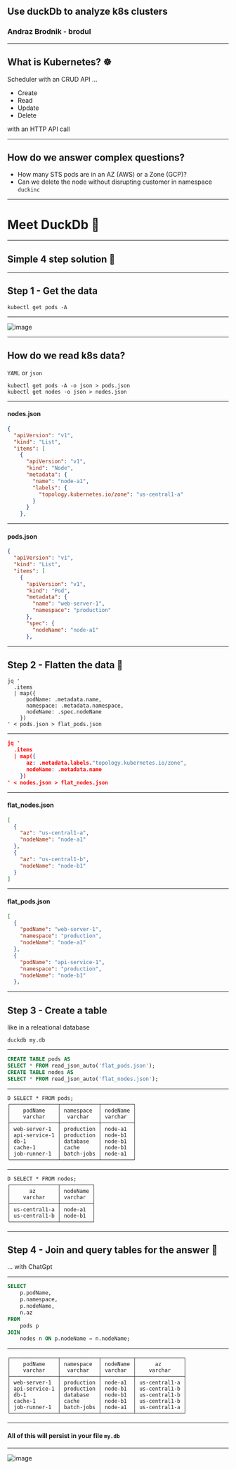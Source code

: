 
## Use duckDb to analyze k8s clusters
### Andraz Brodnik - brodul

---

## What is Kubernetes? ☸

Scheduler with an CRUD API ...

- Create
- Read
- Update
- Delete

with an HTTP API call

---

## How do we answer complex questions? 

- How many STS pods are in an AZ (AWS) or a Zone (GCP)?
- Can we delete the node without disrupting customer in namespace `duckinc`

---

# Meet DuckDb 🦆

---

## Simple 4 step solution 📓

---

## Step 1 - Get the data

`kubectl get pods -A` 

---

<img alt="image" src="https://github.com/user-attachments/assets/70711567-fc53-4146-9da2-34a9e77c4d3e" />

---

## How do we read k8s data? 

`YAML` or `json`

```shell
kubectl get pods -A -o json > pods.json
kubectl get nodes -o json > nodes.json
```
---
#### nodes.json
```json
{
  "apiVersion": "v1",
  "kind": "List",
  "items": [
    {
      "apiVersion": "v1",
      "kind": "Node",
      "metadata": {
        "name": "node-a1",
        "labels": {
          "topology.kubernetes.io/zone": "us-central1-a"
        }
      }
    },
```
---
#### pods.json
```json
{
  "apiVersion": "v1",
  "kind": "List",
  "items": [
    {
      "apiVersion": "v1",
      "kind": "Pod",
      "metadata": {
        "name": "web-server-1",
        "namespace": "production"
      },
      "spec": {
        "nodeName": "node-a1"
      },
```
---

## Step 2 - Flatten the data 🔨

```shell
jq '
  .items
  | map({
      podName: .metadata.name,
      namespace: .metadata.namespace,
      nodeName: .spec.nodeName
    })
' < pods.json > flat_pods.json
```
---
```json
jq '
  .items
  | map({
      az: .metadata.labels."topology.kubernetes.io/zone",
      nodeName: .metadata.name
    })
' < nodes.json > flat_nodes.json
```
---
#### flat_nodes.json
```json
[
  {
    "az": "us-central1-a",
    "nodeName": "node-a1"
  },
  {
    "az": "us-central1-b",
    "nodeName": "node-b1"
  }
]
```
---
#### flat_pods.json
```json
[
  {
    "podName": "web-server-1",
    "namespace": "production",
    "nodeName": "node-a1"
  },
  {
    "podName": "api-service-1",
    "namespace": "production",
    "nodeName": "node-b1"
  },
```
---

## Step 3 - Create a table

like in a releational database

```shell
duckdb my.db
```
---
```sql
CREATE TABLE pods AS
SELECT * FROM read_json_auto('flat_pods.json');
CREATE TABLE nodes AS
SELECT * FROM read_json_auto('flat_nodes.json');
```
---
```
D SELECT * FROM pods;
┌───────────────┬────────────┬──────────┐
│    podName    │ namespace  │ nodeName │
│    varchar    │  varchar   │ varchar  │
├───────────────┼────────────┼──────────┤
│ web-server-1  │ production │ node-a1  │
│ api-service-1 │ production │ node-b1  │
│ db-1          │ database   │ node-b1  │
│ cache-1       │ cache      │ node-b1  │
│ job-runner-1  │ batch-jobs │ node-a1  │
└───────────────┴────────────┴──────────┘
```
---
```
D SELECT * FROM nodes;
┌───────────────┬──────────┐
│      az       │ nodeName │
│    varchar    │ varchar  │
├───────────────┼──────────┤
│ us-central1-a │ node-a1  │
│ us-central1-b │ node-b1  │
└───────────────┴──────────┘
```
---
## Step 4 - Join and query tables for the answer 🧪

... with ChatGpt 

---
```sql
SELECT 
    p.podName,
    p.namespace,
    p.nodeName,
    n.az
FROM 
    pods p
JOIN 
    nodes n ON p.nodeName = n.nodeName;
```
---
```
┌───────────────┬────────────┬──────────┬───────────────┐
│    podName    │ namespace  │ nodeName │      az       │
│    varchar    │  varchar   │ varchar  │    varchar    │
├───────────────┼────────────┼──────────┼───────────────┤
│ web-server-1  │ production │ node-a1  │ us-central1-a │
│ api-service-1 │ production │ node-b1  │ us-central1-b │
│ db-1          │ database   │ node-b1  │ us-central1-b │
│ cache-1       │ cache      │ node-b1  │ us-central1-b │
│ job-runner-1  │ batch-jobs │ node-a1  │ us-central1-a │
└───────────────┴────────────┴──────────┴───────────────┘
```
---
#### All of this will persist in your file `my.db`
---

<img  alt="image" src="https://github.com/user-attachments/assets/8937adcc-e072-47db-9104-907ce8ef1b02" />

